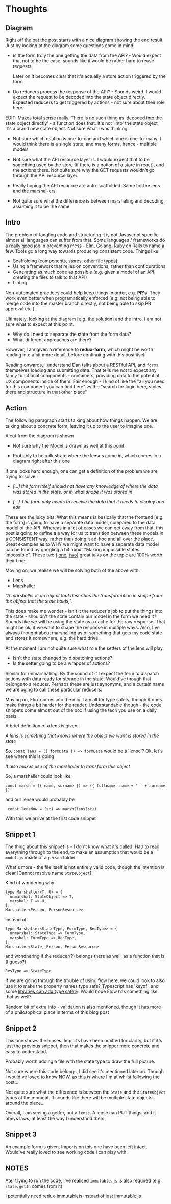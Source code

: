 # Thoughts

## Diagram

Right off the bat the post starts with a nice diagram
showing the end result. Just by looking at the diagram
some questions come in mind:

* Is the form truly the one getting the data from the API? - Would expect that not to be the case, sounds like it would be rather hard to reuse requests

  Later on it becomes clear that it's actually a store action triggered by the form

* Do reducers process the response of the API? - Sounds  weird. I would expect the request to be decoded into the state object directly. Expected reducers to get triggered by actions - not sure about their role here

EDIT: Makes total sense really. There is no such thing as 'decoded into the state object directly' - a function does that. It's not 'into' the state object, it's a brand new state object. Not sure what I was thinking.

* Not sure which relation is one-to-one and which one is one-to-many. I would think there is a single state, and many forms, hence - multiple models

* Not sure what the API resource layer is. I would expect that to be something used by the store [if there is a notion of a store in react], and the actions there. Not quite sure why the GET requests wouldn't go through the API resource layer
  
* Really hoping the API resource are auto-scaffolded. Same for the lens and the marshal-ers

* Not quite sure what the difference is between marshaling and decoding, assuming it to be the same

## Intro

  The problem of tangling code and structuring it is not Javascript specific - almost all languages can suffer from that. Some languages / frameworks do a really good job in preventing mess - Elm, Golang, Ruby on Rails to name a few. Tools go a long way towards producing consistent code. Things like:

* Scaffolding (components, stores, other file types)
* Using a framework that relies on conventions, rather than configurations
* Generating as much code as possible (e.g. given a model of an API, creating the files to talk to that API)
* Linting

Non-automated practices could help keep things in order, e.g. **PR's**. They work even better when programatically enforced (e.g. not being able to merge code into the master branch directly, not being able to skip PR approval etc.)

Ultimately, looking at the diagram [e.g. the solution] and the intro, I am not sure what to expect at this point.

* Why do I need to separate the state from the form data?
* What different approaches are there?
 
However, I am given a reference to **redux-form**, which might be worth reading into a bit more detail, before continuing with this post itself

Reading onwards, I understand Dan talks about a RESTful API, and ```forms``` themselves loading and submitting data. That tells me not to expect any fancy functional components - containers, providing data to the potential UX components inside of them. Fair enough - I kind of like the "all you need for this component you can find here" vs the "search for logic here, styles there and structure in that other place"

## Action

The following paragraph starts talking about how things happen. We are talking about a concrete form, leaving it up to the user to imagine one.

A cut from the diagram is shown
* Not sure why the Model is drawn as well at this point
- Probably to help illustrate where the lenses come in, which comes in a diagram right after this one

If one looks hard enough, one can get a definition of the problem we are trying to solve :

* *[...] the form itself should not have any knowledge of where the data was stored in the state, or in what shape it was stored in*

* *[...] The form only needs to receive the data that it needs to display and edit*

These are the juicy bits. What this means is basically that the frontend [e.g. the form] is going to have a separate data model, compared to the data model of the API. Whereas in a lot of cases we can get away from that, this post is going to define a a way for us to transition between these models in a CONSISTENT way, rather than doing it ad-hoc and all over the place. Great examples as to WHY we might want to have a separate data model can be found by googling a bit about "Making impossible states impossible". These two ( [one](https://www.youtube.com/watch?v=IcgmSRJHu_8), [two](https://www.youtube.com/watch?v=XpDsk374LDE)) great talks on the topic are 100% worth their time.

Moving on, we realise we will be solving both of the above with:
* Lens
* Marshaller

*"A marshaller is an object that describes the transformation in shape from the object that the state holds,"*.

This does make me wonder - isn't it the reducer's job to put the things into the state - shouldn't the state contain our model in the form we need it? Sounds like we will be using the state as a cache for the raw response. That might be ok, if we want to shape the response in multiple ways. Also, I've always thought about marshalling as of something that gets my code state and stores it somewhere, e.g. the hard drive.

At the moment I am not quite sure what role the setters of the lens will play.

* Isn't the state changed by dispatching actions?
* Is the setter going to be a wrapper of actions?

Similar for unmarshalling. By the sound of it I expect the form to dispatch actions with data ready for storage in the state. Would've though that belongs to a reducer. Perhaps these are just synonyms, and a curtain name we are oging to call these particular reducers.

Moving on, Flux comes into the mix. I am all for type safety, though it does make things a bit harder for the reader. Understandable though - the code snippets come almost out of the box if using the tech you use on a daily basis.


A brief definition of a lens is given -

*A lens is something that knows where the object we want is stored in the state*

So, ```const lens = ({ formData }) => formData``` would be a 'lense'? Ok, let's see where this is going

*It also makes use of the marshaller to transform this object*

So, a marshaller could look like

```const marsh = ({ name, surname }) => ({ fullname: name + ' ' + surname })```

and our lense would probably be

``` const lensNow = (st) => marsh(lens(st))```

With this we arrive at the first code snippet

## Snippet 1

The thing about this snippet is - I don't know what it's called. Had to read everything through to the end, to make an assumption that would be a `model.js` inside of a `person` folder

What's more - the file itself is not entirely valid code, though the intention is clear [Cannot resolve name `StateObject`].

Kind of wondering why
~~~
type Marshaller<T, U> = {
  unmarshal: StateObject => T,
  marshal: T => U,
};
Marshaller<Person, PersonResource>
~~~
instead of
~~~
type Marshaller<StateType, FormType, ResType> = {
  unmarshal: StateType => FormType,
  marshal: FormType => ResType,
};
Marshaller<State, Person, PersonResource>
~~~
and wondnering if the reducer(?) belongs there as well,
as a function that is (I guess?)
~~~
ResType => StateType
~~~

If we are going through the trouble of using flow here, we could look to also use it to make the property names type safe? Typescript has 'keyof', and some [libraries can add type safety](https://www.npmjs.com/package/ts-object-path). Would hope Flow has something like that as well?

Random bit of extra info - validation is also mentioned, though it has more of a philosophical place in terms of this blog post


## Snippet 2

This one shows the lenses. Imports have been omitted for clarity, but if it's just the previous snippet, then that makes the snipper more concrete and easy to understand.

Probably worth adding a file with the state type to draw the full picture.

Not sure where this code belongs, I did see it's mentioned later on. Though I would've loved to know NOW, as this is where I'm at whilst following the post...

Not quite sure what the difference is between the ```State``` and the ```StateObject``` types at the moment. It sounds like there will be multiple state objects around the place...

Overall, I am seeing a getter, not a ```lense```. A lense can PUT things, and it obeys laws, at least the way I understand them

## Snippet 3

An example form is given. Imports on this one have been left intact. Would've really loved to see working code I can play with.


## NOTES

Ater trying to run the code, I've realised ```immutable.js``` is also required (e.g. `state.getIn` comes from it)


I potentially need redux-immutablejs instead of just immutable.js